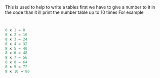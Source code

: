 This is used to help to write a tables 
first we have to give a number to it in the code than it ill print the number table up to 10 times 
For example
```py


8 x 1 = 8
8 x 2 = 16
8 x 3 = 24
8 x 4 = 32
8 x 5 = 40
8 x 6 = 48
8 x 7 = 56
8 x 8 = 64
8 x 9 = 72
8 x 10 = 80
```
